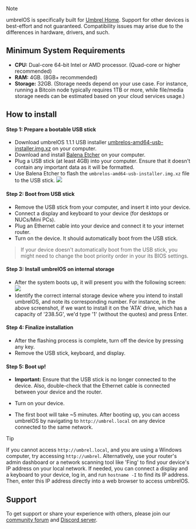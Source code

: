 > [!NOTE]
> umbrelOS is specifically built for [Umbrel Home](https://umbrel.com/umbrel-home). Support for other devices is best-effort and not guaranteed. Compatibility issues may arise due to the differences in hardware, drivers, and such.

## Minimum System Requirements

- **CPU:** Dual-core 64-bit Intel or AMD processor. (Quad-core or higher recommended)
- **RAM:** 4GB. (8GB+ recommended)
- **Storage:** 32GB. (Storage needs depend on your use case. For instance, running a Bitcoin node typically requires 1TB or more, while file/media storage needs can be estimated based on your cloud services usage.)

## How to install

#### Step 1: Prepare a bootable USB stick
- Download umbrelOS 1.1.1 USB installer [umbrelos-amd64-usb-installer.img.xz](https://download.umbrel.com/release/1.1.1/umbrelos-amd64-usb-installer.img.xz) on your computer.
- Download and install [Balena Etcher](https://www.balena.io/etcher/) on your computer.
- Plug a USB stick (at least 4GB) into your computer. Ensure that it doesn't contain any important data as it will be formatted.
- Use Balena Etcher to flash the `umbrelos-amd64-usb-installer.img.xz` file to the USB stick.
![](https://global.discourse-cdn.com/standard14/uploads/getumbrel/optimized/2X/2/2c35e1c62f8113490a6efd198074b010bd3e840d_2_1380x894.png)

#### Step 2: Boot from USB stick
- Remove the USB stick from your computer, and insert it into your device.
- Connect a display and keyboard to your device (for desktops or NUCs/Mini PCs). 
- Plug an Ethernet cable into your device and connect it to your internet router.
- Turn on the device. It should automatically boot from the USB stick.
> If your device doesn't automatically boot from the USB stick, you might need to change the boot priority order in your its BIOS settings.

#### Step 3: Install umbrelOS on internal storage
- After the system boots up, it will present you with the following screen:
![](https://global.discourse-cdn.com/standard14/uploads/getumbrel/original/2X/c/ca5f7937fb4bafaf5b21305de9f46eece3ec545f.png)
- Identify the correct internal storage device where you intend to install umbrelOS, and note its corresponding number. For instance, in the above screenshot, if we want to install it on the 'ATA' drive, which has a capacity of '238.5G', we'd type '1' (without the quotes) and press Enter.

#### Step 4: Finalize installation

- After the flashing process is complete, turn off the device by pressing any key.
- Remove the USB stick, keyboard, and display.

#### Step 5: Boot up!

- **Important:** Ensure that the USB stick is no longer connected to the device. Also, double-check that the Ethernet cable is connected between your device and the router.

- Turn on your device.

- The first boot will take ~5 minutes. After booting up, you can access umbrelOS by navigating to `http://umbrel.local` on any device connected to the same network.

> [!TIP]
> If you cannot access `http://umbrel.local`, and you are using a Windows computer, try accessing `http://umbrel`. Alternatively, use your router's admin dashboard or a network scanning tool like 'Fing' to find your device's IP address on your local network. If needed, you can connect a display and a keyboard to your device, log in, and run `hostname -I` to find its IP address. Then, enter this IP address directly into a web browser to access umbrelOS.

## Support

To get support or share your experience with others, please join our [community forum](https://community.umbrel.com) and [Discord server](http://discord.gg/efNtFzqtdx).